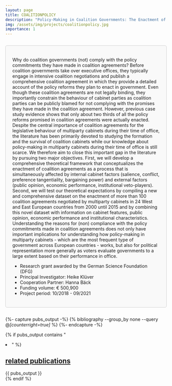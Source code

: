 ```yaml
---
layout: page
title: COALITIONPOLICY
description: "Policy-Making in Coalition Governments: The Enactment of Coalition Agreements"
img: /assets/img/projects/coalitionpolicy.jpg
importance: 1
---
```


<div style="border: 1px solid #ccc; border-radius: 5px; padding: 1.5em; margin: 2em 0; background-color: #f9f9f9;">

  <p> Why do coalition governments (not) comply with the policy commitments they have made in coalition agreements? Before coalition governments take over executive offices, they typically engage in intensive coalition negotiations and publish a comprehensive coalition agreement in which they provide a detailed account of the policy reforms they plan to enact in government. Even though these coalition agreements are not legally binding, they importantly constrain the behaviour of cabinet parties as coalition parties can be publicly blamed for not complying with the promises they have made in the coalition agreement. However, previous case study evidence shows that only about two thirds of all the policy reforms promised in coalition agreements were actually enacted. Despite the central importance of coalition agreements for the legislative behaviour of multiparty cabinets during their time of office, the literature has been primarily devoted to studying the formation and the survival of coalition cabinets while our knowledge about policy-making in multiparty cabinets during their time of office is still scarce. We therefore aim to close this important gap in the literature by pursuing two major objectives. First, we will develop a comprehensive theoretical framework that conceptualizes the enactment of coalition agreements as a process that is simultaneously affected by internal cabinet factors (salience, conflict, preference tangentiality, bargaining power) and external factors (public opinion, economic performance, institutional veto-players). Second, we will test our theoretical expectations by compiling a new and comprehensive dataset on the enactment of more than 100 coalition agreements negotiated by multiparty cabinets in 24 West and East European countries from 2000 until 2015 and by combining this novel dataset with information on cabinet features, public opinion, economic performance and institutional characteristics. Understanding the reasons for (non) compliance with the policy commitments made in coalition agreements does not only have important implications for understanding how policy-making in multiparty cabinets - which are the most frequent type of government across European countries - works, but also for political representation more generally as voters evaluate governments to a large extent based on their performance in office.</p>
  
  <ul>
    <li>Research grant awarded by the German Science Foundation (DFG)</li>
    <li>Principal Investigator: Heike Klüver</li>
    <li>Cooperation Partner: Hanna Bäck</li>
    <li>Funding volume: € 500,900</li>
    <li>Project period: 10/2018 - 09/2021</li>
  </ul>

</div>

{%- capture pubs_output -%}
  {% bibliography --group_by none --query @*[counterright=true]* %}
{%- endcapture -%}

{% if pubs_output contains "<li>" %}
  <div>
    <h2>
      <a href="{{ '/publications/' | relative_url }}" style="color: inherit">
        related publications
      </a>
    </h2>
    <div class="publications">
      {{ pubs_output }}
    </div>
  </div>
{% endif %}